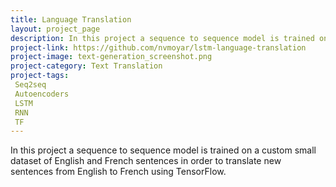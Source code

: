 ```yaml
---
title: Language Translation
layout: project_page
description: In this project a sequence to sequence model is trained on a custom small dataset of English and French sentences in order to translate new sentences from English to French using TensorFlow.  
project-link: https://github.com/nvmoyar/lstm-language-translation
project-image: text-generation_screenshot.png
project-category: Text Translation
project-tags:
 Seq2seq	
 Autoencoders	
 LSTM
 RNN
 TF
---
```

In this project a sequence to sequence model is trained on a custom small dataset of English and French sentences in order to translate new sentences from English to French using TensorFlow. 